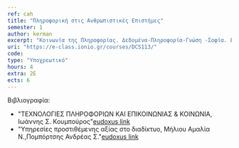 ```yaml
---
ref: cah
title: "Πληροφορική στις Ανθρωπιστικές Επιστήμες"
semester: 1
author: kerman
excerpt: "Κοινωνία της Πληροφορίας. Δεδομένα-Πληροφορία-Γνώση -Σοφία. Εισαγωγή στο Διαδίκτυο και τον Ιστό. Εικονικά περιβάλλοντα Πληροφόρησης. Εικονικά Περιβάλλοντα Μάθησης. Μάθηση από Απόσταση. Ηλεκτρονικό Επιχειρείν. Ηλεκτρονικό εμπόριο. Τηλε-Εργασία. Ηλεκτρονική Διακυβέρνηση. Ηλεκτρονική Δημοκρατία. Ηλεκτρονική Τραπεζική. Ηλεκτρονική Υγεία. Το Ψηφιακό Χάσμα."
uri: "https://e-class.ionio.gr/courses/DCS113/"
code: 
type: "Υποχρεωτικό"
hours: 4
extra: 2Ε
ects: 6
---
```



Βιβλιογραφία: 
- "ΤΕΧΝΟΛΟΓΙΕΣ ΠΛΗΡΟΦΟΡΙΩΝ ΚΑΙ ΕΠΙΚΟΙΝΩΝΙΑΣ & ΚΟΙΝΩΝΙΑ, Ιωάννης Σ. Κουμπούρος"[eudoxus link](https://service.eudoxus.gr/search/#a/id:12996509/0)
 - "Υπηρεσίες προστιθέμενης αξίας στο διαδίκτυο, Μήλιου Αμαλία Ν.,Πομπόρτσης Ανδρέας Σ."[eudoxus link](https://service.eudoxus.gr/search/#a/id:18548907/0)
  


